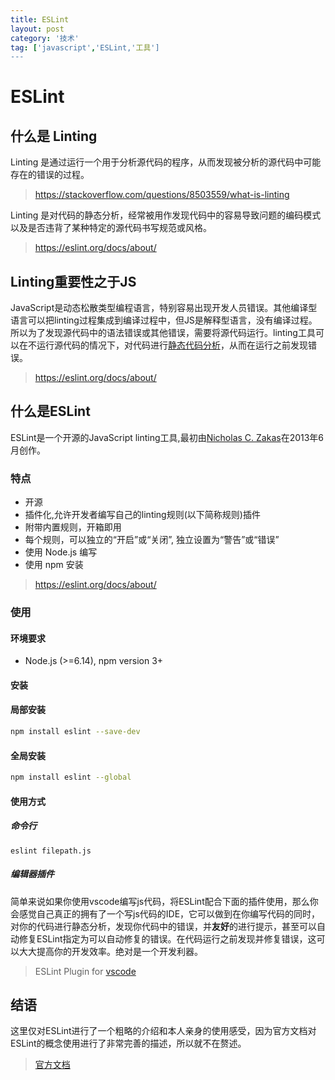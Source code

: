 ```yaml
---
title: ESLint
layout: post
category: '技术'
tag: ['javascript','ESLint,'工具']
---
```


ESLint
======

## 什么是 Linting
Linting 是通过运行一个用于分析源代码的程序，从而发现被分析的源代码中可能存在的错误的过程。
> https://stackoverflow.com/questions/8503559/what-is-linting

Linting 是对代码的静态分析，经常被用作发现代码中的容易导致问题的编码模式以及是否违背了某种特定的源代码书写规范或风格。
> https://eslint.org/docs/about/

## Linting重要性之于JS 
JavaScript是动态松散类型编程语言，特别容易出现开发人员错误。其他编译型语言可以把linting过程集成到编译过程中，但JS是解释型语言，没有编译过程。所以为了发现源代码中的语法错误或其他错误，需要将源代码运行。linting工具可以在不运行源代码的情况下，对代码进行[静态代码分析](https://en.wikipedia.org/wiki/Static_program_analysis)，从而在运行之前发现错误。
> https://eslint.org/docs/about/

## 什么是ESLint
ESLint是一个开源的JavaScript linting工具,最初由[Nicholas C. Zakas](http://nczonline.net/)在2013年6月创作。

### 特点
+ 开源
+ 插件化,允许开发者编写自己的linting规则(以下简称规则)插件
+ 附带内置规则，开箱即用
+ 每个规则，可以独立的“开启”或“关闭”, 独立设置为“警告”或“错误”
+ 使用 Node.js 编写
+ 使用 npm 安装
> https://eslint.org/docs/about/ 

### 使用
#### 环境要求
+  Node.js (>=6.14), npm version 3+
#### 安装
#### 局部安装
``` bash
npm install eslint --save-dev
```
#### 全局安装
``` bash
npm install eslint --global
```
#### 使用方式
##### 命令行
``` 
eslint filepath.js
```
##### 编辑器插件

简单来说如果你使用vscode编写js代码，将ESLint配合下面的插件使用，那么你会感觉自己真正的拥有了一个写js代码的IDE，它可以做到在你编写代码的同时，对你的代码进行静态分析，发现你代码中的错误，并**友好**的进行提示，甚至可以自动修复ESLint指定为可以自动修复的错误。在代码运行之前发现并修复错误，这可以大大提高你的开发效率。绝对是一个开发利器。
> ESLint Plugin for [vscode](https://marketplace.visualstudio.com/items?itemName=dbaeumer.vscode-eslint)

## 结语
这里仅对ESLint进行了一个粗略的介绍和本人亲身的使用感受，因为官方文档对ESLint的概念使用进行了非常完善的描述，所以就不在赘述。
> [官方文档](https://eslint.org/) 
